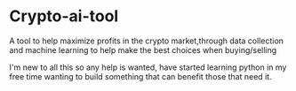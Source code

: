 # Crypto-ai-tool
A tool to help maximize profits in the crypto market,through data collection and machine learning to help make the best choices when buying/selling 

I'm new to all this so any help is wanted, have started learning python in my free time wanting to build something that can benefit those that need it. 
